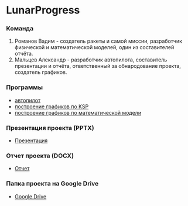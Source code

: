 # LunarProgress

### Команда
1. Романов Вадим - создатель ракеты и самой миссии, разработчик физической и математической моделей, один из составителей отчёта.
2. Мальцев Александр - разработчик автопилота, составитель презентации и отчёта, ответственный за обнародование проекта, создатель графиков.

### Программы
+ [автопилот](https://github.com/SashaMaltsev/LunarProgress/blob/main/autopilot.py)
+ [построение графиков по KSP](https://github.com/SashaMaltsev/LunarProgress/blob/main/graph_ksp.py)
+ [построение графиков по математической модели](https://github.com/SashaMaltsev/LunarProgress/blob/main/physics.py)
### Презентация проекта (PPTX)
+ [Презентация](https://docs.google.com/presentation/d/1zKLMjZtECsnckVuQ1sGIub46iaE0snkW/edit?usp=drive_link&ouid=115887621877627771001&rtpof=true&sd=true)
### Отчет проекта (DOCX)
+ [Отчет](https://docs.google.com/document/d/1-kB2iFa_8tTQCIBxHWj51Gs6NdyrYb1o/edit?usp=drive_link&ouid=115887621877627771001&rtpof=true&sd=true)
### Папка проекта на Google Drive
+ [Google Drive](https://drive.google.com/drive/folders/1FRpyeyQMKuxFyXj6yKtuDrWT7YBAvzQ0?usp=drive_link)
